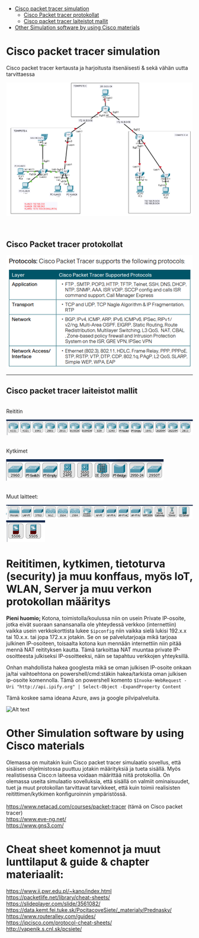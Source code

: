 - [Cisco packet tracer simulation](#Cisco-packet-tracer-simulation)
  * [Cisco Packet tracer protokollat](#cisco-packet-tracer-protokollat)
  * [Cisco packet tracer laiteistot mallit](#cisco-packet-tracer-laiteistot-mallit)
 - [Other Simulation software by using Cisco materials](#Other-Simulation-software-by-using-Cisco-materials)

# Cisco packet tracer simulation
Cisco packet tracer kertausta ja harjoitusta itsenäisesti & sekä vähän uutta tarvittaessa <br>

![Alt text](kuvat/CiscoPacketTracer-1.PNG?raw=true "None")

<br>

## Cisco Packet tracer protokollat

![Alt text](kuvat/CPT-protocols.PNG?raw=true "None")

<hr>

## Cisco packet tracer laiteistot mallit
<br>
Reititin

![Alt text](kuvat/cisco-packet-tracer-devices-2.PNG) <br>

<br>
Kytkimet

![Alt text](kuvat/cisco-packet-tracer-devices-1.PNG) <br>

<br>
Muut laitteet:

![Alt text](kuvat/cisco-packet-tracer-devices-3.PNG)
![Alt text](kuvat/cisco-packet-tracer-devices-4.PNG)


# Reititimen, kytkimen, tietoturva (security) ja muu konffaus, myös IoT, WLAN, Server ja muu verkon protokollan määritys

<b> Pieni huomio; </b> Kotona, toimistolla/koulussa niin on usein Private IP-osoite, jotka eivät suoraan sanansanalla ole yhteydessä verkkoo (internettiin) vaikka usein verkkokorttista lukee `$ipconfig` niin vaikka sielä lukisi 192.x.x tai 10.x.x. tai jopa 172.x.x jotakin. Se on se palvelutarjoaja mikä tarjoaa julkinen IP-osoiteen, toisaalta kotona kun mennään internettiin niin pitää mennä NAT reitityksen kautta. Tämä tarkoittaa NAT muuntaa private IP-osoitteesta julkiseksi IP-osoitteeksi, näin se tapahtuu verkkojen yhteyksillä. 

Onhan mahdollista hakea googlesta mikä se oman julkisen IP-osoite onkaan ja/tai vaihtoehtona on powershell/cmd:stäkin hakea/tarkista oman julkisen ip-osoite komennolla. Tämä on powershell komento `$Invoke-WebRequest -Uri "http://api.ipify.org" | Select-Object -ExpandProperty Content`

Tämä koskee sama ideana Azure, aws ja google pilvipalveluita.

![Alt text](kuvat/IMG_20191101_140519.jpg?raw=true "None")

# Other Simulation software by using Cisco materials

Olemassa on muitakin kuin Cisco packet tracer simulaatio sovellus, että sisäisen ohjelmistossa puuttuu jotakin määrityksiä ja tueta sisällä. Myös realistisessa Cisco:n laiteesa voidaan määrittää niitä protokollia. On olemassa useita simulaatio sovelluksia, että sisällä on valmiit ominaisuudet, tuet ja muut protokollan tarvittavat tarvikkeet, että kuin toimii realisisten reitittimen/kytkimen konfiguroinnin ympäristössä.
<br><br> 
https://www.netacad.com/courses/packet-tracer (tämä on Cisco packet tracer) <br>
https://www.eve-ng.net/ <br>
https://www.gns3.com/<br>

# Cheat sheet komennot ja muut lunttilaput & guide & chapter materiaalit:
https://www.ii.pwr.edu.pl/~kano/index.html <br>
https://packetlife.net/library/cheat-sheets/ <br>
https://slideplayer.com/slide/3561082/ <br>
https://data.kemt.fei.tuke.sk/PocitacoveSiete/_materialy/Prednasky/ <br>
https://www.routeralley.com/guides/ <br>
https://ipcisco.com/protocol-cheat-sheets/ <br>
http://vapenik.s.cnl.sk/pcsiete/ <br>
